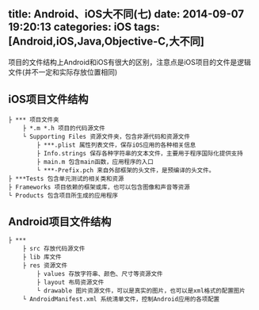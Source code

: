 title: Android、iOS大不同(七)
date: 2014-09-07 19:20:13
categories: iOS
tags: [Android,iOS,Java,Objective-C,大不同]
---
项目的文件结构上Android和iOS有很大的区别，注意点是iOS项目的文件是逻辑文件(并不一定和实际存放位置相同)
<!--more-->
## iOS项目文件结构
	├ *** 项目文件夹
	    ├ *.m *.h 项目的代码源文件
	    └ Supporting Files 资源文件夹，包含非源代码和资源文件
	        ├ ***.plist 属性列表文件，保存iOS应用的各种相关信息
	        ├ Info.strings 保存各种字符串的文本文件，主要用于程序国际化提供支持
	        ├ main.m 包含main函数，应用程序的入口
	        └ ***-Prefix.pch 来自外部框架的头文件，是预编译的头文件。
	├ ***Tests 包含单元测试的相关类和资源
	├ Frameworks 项目依赖的框架或库，也可以包含图像和声音等资源
	└ Products 包含项目所生成的应用程序
## Android项目文件结构
	├ ***
		├ src 存放代码源文件
		├ lib 库文件
	    ├ res 资源文件
	    	├ values 存放字符串、颜色、尺寸等资源文件
	    	├ layout 布局资源文件
	    	└ drawable 图片资源文件，可以是真实的图片，也可以是xml格式的配置图片
	    └ AndroidManifest.xml 系统清单文件，控制Android应用的各项配置